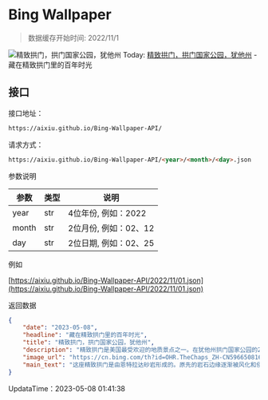 # Bing Wallpaper

> 数据缓存开始时间: 2022/11/1

![精致拱门，拱门国家公园，犹他州](https://cn.bing.com/th?id=OHR.TheChaps_ZH-CN5966508162_1920x1080.webp)
Today: [精致拱门，拱门国家公园，犹他州](https://cn.bing.com/th?id=OHR.TheChaps_ZH-CN5966508162_1920x1080.webp) - 藏在精致拱门里的百年时光

## 接口

接口地址：

```html
https://aixiu.github.io/Bing-Wallpaper-API/
```

请求方式：

```html
https://aixiu.github.io/Bing-Wallpaper-API/<year>/<month>/<day>.json
```

参数说明

| 参数 | 类型 | 说明 |
| - | - | - |
| year | str | 4位年份, 例如：2022 |
| month | str | 2位月份, 例如：02、12 |
| day | str | 2位日期, 例如：02、25 |

例如

[https://aixiu.github.io/Bing-Wallpaper-API/2022/11/01.json](https://aixiu.github.io/Bing-Wallpaper-API/2022/11/01.json)

返回数据

```json
{
    "date": "2023-05-08",
    "headline": "藏在精致拱门里的百年时光",
    "title": "精致拱门，拱门国家公园，犹他州",
    "description": "精致拱门是美国最受欢迎的地质景点之一。在犹他州拱门国家公园的2000个石拱门中，精致拱门是最有名的那一座，也是这里最大的岩石拱门。犹他州的车牌和邮票也有印有精致拱门。只需徒步三英里，就能到达这座拱门，这也是公园里最棒的徒步旅行路线之一。每年都有近140万人前往拱门国家公园，只为一睹精致拱门的全貌。",
    "image_url": "https://cn.bing.com/th?id=OHR.TheChaps_ZH-CN5966508162_1920x1080.webp",
    "main_text": "这座精致拱门是由恩特拉达砂岩形成的。原先的岩石边缘逐渐被风化和侵蚀，最后只留下了这座拱门。"
}
```

UpdataTime：2023-05-08 01:41:38
